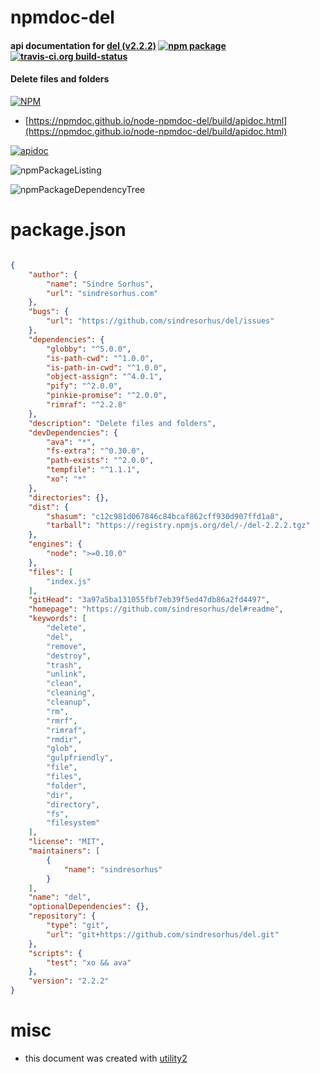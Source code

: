 # npmdoc-del

#### api documentation for  [del (v2.2.2)](https://github.com/sindresorhus/del#readme)  [![npm package](https://img.shields.io/npm/v/npmdoc-del.svg?style=flat-square)](https://www.npmjs.org/package/npmdoc-del) [![travis-ci.org build-status](https://api.travis-ci.org/npmdoc/node-npmdoc-del.svg)](https://travis-ci.org/npmdoc/node-npmdoc-del)

#### Delete files and folders

[![NPM](https://nodei.co/npm/del.png?downloads=true&downloadRank=true&stars=true)](https://www.npmjs.com/package/del)

- [https://npmdoc.github.io/node-npmdoc-del/build/apidoc.html](https://npmdoc.github.io/node-npmdoc-del/build/apidoc.html)

[![apidoc](https://npmdoc.github.io/node-npmdoc-del/build/screenCapture.buildCi.browser.%252Ftmp%252Fbuild%252Fapidoc.html.png)](https://npmdoc.github.io/node-npmdoc-del/build/apidoc.html)

![npmPackageListing](https://npmdoc.github.io/node-npmdoc-del/build/screenCapture.npmPackageListing.svg)

![npmPackageDependencyTree](https://npmdoc.github.io/node-npmdoc-del/build/screenCapture.npmPackageDependencyTree.svg)



# package.json

```json

{
    "author": {
        "name": "Sindre Sorhus",
        "url": "sindresorhus.com"
    },
    "bugs": {
        "url": "https://github.com/sindresorhus/del/issues"
    },
    "dependencies": {
        "globby": "^5.0.0",
        "is-path-cwd": "^1.0.0",
        "is-path-in-cwd": "^1.0.0",
        "object-assign": "^4.0.1",
        "pify": "^2.0.0",
        "pinkie-promise": "^2.0.0",
        "rimraf": "^2.2.8"
    },
    "description": "Delete files and folders",
    "devDependencies": {
        "ava": "*",
        "fs-extra": "^0.30.0",
        "path-exists": "^2.0.0",
        "tempfile": "^1.1.1",
        "xo": "*"
    },
    "directories": {},
    "dist": {
        "shasum": "c12c981d067846c84bcaf862cff930d907ffd1a8",
        "tarball": "https://registry.npmjs.org/del/-/del-2.2.2.tgz"
    },
    "engines": {
        "node": ">=0.10.0"
    },
    "files": [
        "index.js"
    ],
    "gitHead": "3a97a5ba131055fbf7eb39f5ed47db86a2fd4497",
    "homepage": "https://github.com/sindresorhus/del#readme",
    "keywords": [
        "delete",
        "del",
        "remove",
        "destroy",
        "trash",
        "unlink",
        "clean",
        "cleaning",
        "cleanup",
        "rm",
        "rmrf",
        "rimraf",
        "rmdir",
        "glob",
        "gulpfriendly",
        "file",
        "files",
        "folder",
        "dir",
        "directory",
        "fs",
        "filesystem"
    ],
    "license": "MIT",
    "maintainers": [
        {
            "name": "sindresorhus"
        }
    ],
    "name": "del",
    "optionalDependencies": {},
    "repository": {
        "type": "git",
        "url": "git+https://github.com/sindresorhus/del.git"
    },
    "scripts": {
        "test": "xo && ava"
    },
    "version": "2.2.2"
}
```



# misc
- this document was created with [utility2](https://github.com/kaizhu256/node-utility2)
